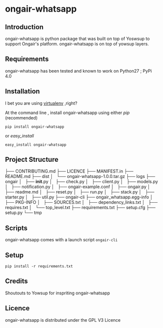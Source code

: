 # ongair-whatsapp

## Introduction

ongair-whatsapp is python package that was built on top of Yoswsup to support Ongair's platform. ongair-whatsapp is 
on top of yowsup layers.


## Requirements

ongair-whatsapp has been tested and known to work on Python27 ; PyPi 4.0


## Installation

I bet you are using [virtualenv](http://www.virtualenv.org/en/latest/index.html) ,right?



At the command line , install ongair-whatsapp using either *pip* (recommended)

```
pip install ongair-whatsapp
```

or *easy_install*

```
easy_install ongair-whatsapp
```

## Project Structure

├── CONTRIBUTING.md
├── LICENCE
├── MANIFEST.in
├── README.md
├── dist
│   └── ongair-whatsapp-1.0.0.tar.gz
├── logs
├── ongair
│   ├── __init__.py
│   ├── check.py
│   ├── client.py
│   ├── models.py
│   ├── notification.py
│   ├── ongair-example.conf
│   ├── ongair.py
│   ├── readme.md
│   ├── reset.py
│   ├── run.py
│   ├── stack.py
│   ├── starter.py
│   ├── util.py
├── ongair-cli
├── ongair_whatsapp.egg-info
│   ├── PKG-INFO
│   ├── SOURCES.txt
│   ├── dependency_links.txt
│   ├── requires.txt
│   └── top_level.txt
├── requirements.txt
├── setup.cfg
├── setup.py
└── tmp


## Scripts

ongair-whatsapp comes with a launch script ``` ongair-cli ```

## Setup
 
```pip install -r requirements.txt```

## Credits

Shoutouts to Yowsup for inspriting ongair-whatsapp

## Licence

ongair-whatsapp is distributed under the GPL V3 Licence